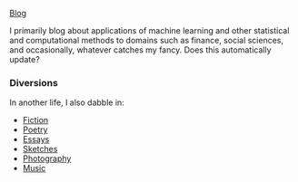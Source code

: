 [Blog](https://sushant-choudhary.github.io/blog)

I primarily blog about applications of machine learning and other statistical and computational methods to domains such as finance, social sciences, and occasionally, whatever catches my fancy. Does this automatically update?



### Diversions

In another life, I also dabble in:

- [Fiction]()
- [Poetry]()
- [Essays]()
- [Sketches]()
- [Photography]()
- [Music]()
